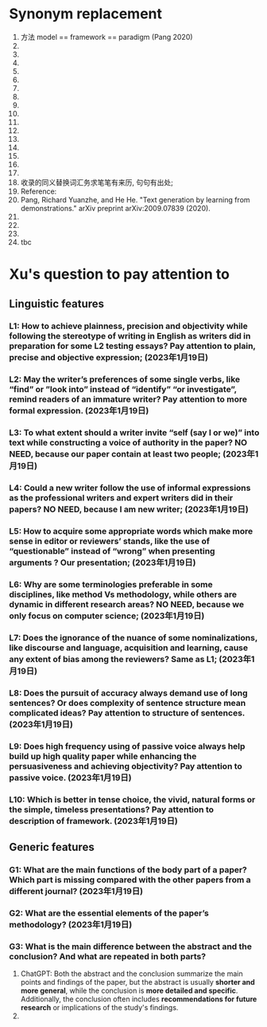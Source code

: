 # Synonym replacement
1. 方法 model == framework == paradigm (Pang 2020)
2. 
3. 
4. 
5. 
6. 
7. 
8. 
9. 
10. 
11. 
12. 
13. 
14. 
15. 
16. 
17. 
18. 收录的同义替换词汇务求笔笔有来历, 句句有出处; 
19. Reference: 
20. Pang, Richard Yuanzhe, and He He. "Text generation by learning from demonstrations." arXiv preprint arXiv:2009.07839 (2020).
21. 
22. 
23. 
24. tbc

# Xu's question to pay attention to
## Linguistic features
### L1: How to achieve plainness, precision and objectivity while following the stereotype of writing in English as writers did in preparation for some L2 testing essays? Pay attention to **plain, precise and objective expression**; (2023年1月19日)
### L2: May the writer’s preferences of some single verbs, like “find” or ”look into” instead of “identify” “or investigate”, remind readers of an immature writer? Pay attention to **more formal expression**. (2023年1月19日)
### L3: To what extent should a writer invite “self (say I or we)” into text while constructing a voice of authority in the paper? NO NEED, because our paper contain at least two people; (2023年1月19日)
### L4: Could a new writer follow the use of informal expressions as the professional writers and expert writers did in their papers? NO NEED, because I am new writer; (2023年1月19日)
### L5: How to acquire some appropriate words which make more sense in editor or reviewers’ stands, like the use of “questionable” instead of “wrong” when presenting arguments ? **Our presentation**; (2023年1月19日)
### L6: Why are some terminologies preferable in some disciplines, like method Vs methodology, while others are dynamic in different research areas? NO NEED, because we only focus on computer science; (2023年1月19日)
### L7: Does the ignorance of the nuance of some nominalizations, like discourse and language, acquisition and learning, cause any extent of bias among the reviewers? Same as L1; (2023年1月19日)
### L8: Does the pursuit of accuracy always demand use of long sentences? Or does complexity of sentence structure mean complicated ideas? Pay attention to **structure of sentences**. (2023年1月19日)
### L9: Does high frequency using of passive voice always help build up high quality paper while enhancing the persuasiveness and achieving objectivity? Pay attention to **passive voice**. (2023年1月19日)
### L10: Which is better in tense choice, the vivid, natural forms or the simple, timeless presentations? Pay attention to **description** of framework. (2023年1月19日)

## Generic features 
### G1: What are the main functions of the body part of a paper? Which part is missing compared with the other papers from a different journal? (2023年1月19日)
### G2: What are the essential **elements of the paper’s methodology?** (2023年1月19日)
### G3: What is the main difference between the abstract and the conclusion? And what are repeated in both parts?
1. ChatGPT: Both the abstract and the conclusion summarize the main points and findings of the paper, but the abstract is usually **shorter and more general**, while the conclusion is **more detailed and specific**. Additionally, the conclusion often includes **recommendations for future research** or implications of the study's findings.
2. 


